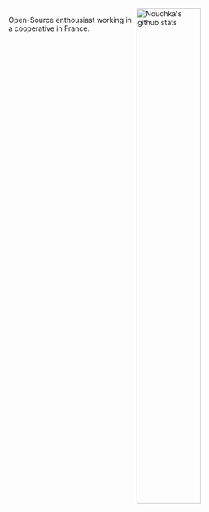 <img align="right" alt="Nouchka's github stats" width="50%" src="https://github-readme-stats.vercel.app/api?username=nouchka&show_icons=true&theme=highcontrast&count_private=true">

<span style='text-align: justify;'>Open-Source enthousiast working in a cooperative in France.</span>
